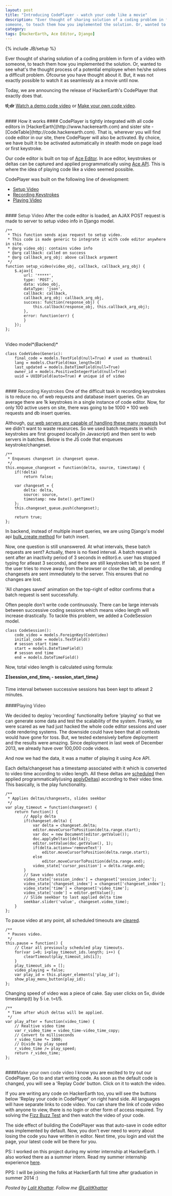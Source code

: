 ```yaml
---
layout: post
title: "Introducing CodePlayer - watch your code like a movie"
description: "Ever thought of sharing solution of a coding problem in form of a video with
someone, to teach them how you implemented the solution. Or, wanted to see..."
category: 
tags: [HackerEarth, Ace Editor, Django]
---
```

{% include JB/setup %}

Ever thought of sharing solution of a coding problem in form of a video with
someone, to teach them how you implemented the solution. Or, wanted to see
what's the thought process of a potential employee when he/she solves a difficult
problem. Ofcourse you have thought about it. But, it was not exactly possible
to watch it as seamlessly as a movie until now.

Today, we are announcing the release of HackerEarth's CodePlayer that exactly
does that.

**tl;dr** 
[Watch a demo code video](http://code.hackerearth.com/code/play/41dc84fbad4d49ac9d91593890b6d534/)
or [Make your own code video](#make-video).

<br>
#### How it works ####
CodePlayer is tightly integrated with all code editors in
[HackerEarth](http://www.hackerearth.com) and sister site -
[CodeTable](http://code.hackerearth.com).
That is, wherever you will find code editor in our site, there CodePlayer will also be
activated. By choice, we have built it to be activated automatically in stealth mode on page load or first keystroke.

Our code editor is built on top of [Ace Editor](http://ace.c9.io). In ace editor, keystrokes or deltas can be captured and applied 
programmatically using [Ace API](http://ace.c9.io/#nav=api). This is where the
idea of playing code like a video seemed possible.

CodePlayer was built on the following line of development:
- [Setup Video](#setupvideo)
- [Recording Keystrokes](#record)
- [Playing Video](#play)

<br>
#### <a name="setupvideo" style="color:#333333">Setup Video</a>
After the code editor is loaded, an AJAX POST request is made to server to setup video info in Django model.

    /**
     * This function sends ajax request to setup video.
     * This code is made generic to integrate it with code editor anywhere in site.
     * @arg video_obj: contains video info
     * @arg callback: called on success
     * @arg callback_arg_obj: above callback argument 
     */
    function setup_video(video_obj, callback, callback_arg_obj) {
        $.ajax({
            url: '*****',
            type: 'POST',
            data: video_obj,
            dataType: 'json',
            callback: callback,
            callback_arg_obj: callback_arg_obj,
            success: function(response_obj) {
                this.callback(response_obj, this.callback_arg_obj);
            },  
            error: function(err) {
            }   
        }); 
    };
<br>
Video model*(Backend)*

    class CodeVideo(Generic):
        final_code = models.TextField(null=True) # used as thumbnail
        lang = models.CharField(max_length=10)
        last_updated = models.DateTimeField(null=True)
        owner_id = models.PositiveIntegerField(null=True)
        uuid = UUIDField(auto=True) # unique id of video

<br>
#### <a name="record" style="color:#333333">Recording Keystrokes</a>
One of the difficult task in recording keystrokes is to reduce no. of web requests and database insert queries. On an average 
there are 1k keystrokes in a single instance of code editor. Now, for only 100
active users on site, there was going to be 1000 * 100 web 
requests and db insert queries.

Although, [our web servers are capable of handling these many
requests](http://engineering.hackerearth.com/2013/11/21/scaling-python-django-application-apache-mod_wsgi/) but we didn't want to waste resources. So we used batch 
requests in which keystrokes are first grouped locally(in Javascript) and then sent to web servers in batches. Below is the JS code that enqueues keystroke/changeset.

    /**
     * Enqueues changeset in changeset queue.
     */
    this.enqueue_changeset = function(delta, source, timestamp) {
        if(!delta)
            return false;

        var changeset = {
            delta: delta,
            source: source,
            timestamp: new Date().getTime()
        };
        this.changeset_queue.push(changeset);

        return true;
    };

In backend, instead of multiple insert queries, we are using Django's model api
[bulk_create
method](https://docs.djangoproject.com/en/1.4/ref/models/querysets/#django.db.models.query.QuerySet.bulk_create)
for batch insert.

Now, one question is still unanswered. At what intervals, these batch requests are sent? Actually, there is no fixed interval. A 
batch request is sent after an inactivity period of 3 seconds in editor(i.e.
user has stopped typing for atleast 3 seconds), and
there are still keystrokes left to be sent. If the user tries to move away from
the browser or close the tab, all pending changesets are sent immediately to
the server. This ensures that no changes are lost.

'All changes saved' animation on the top-right of editor confirms that a batch request is sent successfully.

Often people don't write code continuously. There can be large intervals between successive coding sessions which means video 
length will increase drastically. To tackle this problem, we added a CodeSession model.

    class CodeSession():
        code_video = models.ForeignKey(CodeVideo)
        initial_code = models.TextField()
        # sesson start time 
        start = models.DateTimeField()
        # sesson end time 
        end = models.DateTimeField()


Now, total video length is calculated using formula:

**&Sigma;(session_end_time<sub>i</sub> - session_start_time<sub>i</sub>)**
<br>
<br>
Time interval between successive sessions has been kept to atleast 2 minutes.
<br>
<br>
####<a name="play" style="color:#333333">Playing Video</a>

We decided to deploy 'recording' functionality before 'playing' so that we can generate some data and test the scalability of 
the system. Frankly, we were scared as we had just hacked the whole code
editor sessions and user code rendering systems. The downside could have been
that all contests would have gone for toss. But, we tested extensively before
deployment and the results were amazing. Since deployment in last week of
December 2013, we already have over 100,000 code videos.

And now we had the data, it was a matter of playing it using Ace API.

Each delta/changeset has a timestamp associated with it which is converted to video time according to video length. All these 
deltas are
[scheduled](https://developer.mozilla.org/en/docs/Web/API/window.setTimeout)
then applied programmatically(using [applyDeltas](http://ace.c9.io/#nav=api&api=document)) 
according to their video time. This basically, is the play functionality.

    /**
     * Applies deltas/changesets, slides seekbar
     */
    var play_timeout = function(changeset) {
        return function() {
            // Apply delta
            if(changeset.delta) {
                var delta = changeset.delta;
                editor.moveCursorToPosition(delta.range.start);
                var doc = new Document(editor.getValue());
                doc.applyDeltas([delta]);
                editor.setValue(doc.getValue(), 1);
                if(delta.action=='removeText')
                    editor.moveCursorToPosition(delta.range.start);
                else
                    editor.moveCursorToPosition(delta.range.end);
                video_state['cursor_position'] = delta.range.end;
            }
            // Save video state
            video_state['session_index'] = changeset['session_index'];
            video_state['changeset_index'] = changeset['changeset_index'];
            video_state['time'] = changeset['video_time'];
            video_state['code'] = editor.getValue();
            // Slide seekbar to last applied delta time
            seekbar.slider('value', changeset.video_time);
        }
    };


To pause video at any point, all scheduled timeouts are [cleared](https://developer.mozilla.org/en-US/docs/Web/API/window.clearTimeout).

    /**
     * Pauses video.
     */
    this.pause = function() {
        // Clear all previously scheduled play timeouts.
        for(var i=0; i<play_timeout_ids.length; i++) {
            clearTimeout(play_timeout_ids[i]);
        }
        play_timeout_ids = [];
        video_playing = false;
        var play_id = this.player_elements['play_id'];
        show_play_menu_button(play_id);
    };

Changing speed of video was a piece of cake. Say user clicks on 5x, divide timestamp(t) by 5 i.e. t=t/5.

    /**
     * Time after which deltas will be applied.
     */
    var play_after = function(video_time) {
        // Realtive video time
        var r_video_time = video_time-video_time_copy;
        // Convert to milliseconds
        r_video_time *= 1000;
        // Divide by play speed
        r_video_time /= play_speed;
        return r_video_time;
    };


<br>
####<a name="make-video" style="color:#333333">Make your own code video</a>
I know you are excited to try out our CodePlayer. Go to
<http://code.hackerearth.com> and start writing code. As soon as the default
code is changed, you will see a 'Replay Code' button. Click on it to watch the
video.

If you are writing any code on HackerEarth too, you will see the buttons below
'Replay your code in CodePlayer' on right hand side. All languages will have
separate links to code video. You can share the link of code video with anyone
to view, there is no login or other form of access required. Try solving the
[Fizz Buzz Test](http://www.hackerearth.com/problem/algorithm/fizzbuzz/) and
then watch the video of your code.

The side effect of building the CodePlayer was that auto-save in code editor
was implemented by default. Now, you don't ever need to worry about losing the code
you have written in editor. Next time, you login and visit the page, your
latest code will be there for you.

PS: I worked on this project during my winter internship at HackerEarth. I also worked there
as a summer intern. Read my summer internship experience
[here](http://blog.hackerearth.com/2013/07/my-summer-internship-at-hackerearth.html).

PPS: I will be joining the folks at HackerEarth full time after
graduation in summer 2014 :)

*Posted by [Lalit Khattar](http://www.hackerearth.com/users/lalitkhattar/). Follow me
[@LalitKhattar](http://twitter.com/LalitKhattar)*

